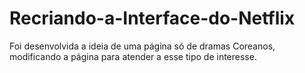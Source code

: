 # Recriando-a-Interface-do-Netflix
Foi desenvolvida a ideia de uma página só de dramas Coreanos, modificando a página para atender a esse tipo de interesse. 
